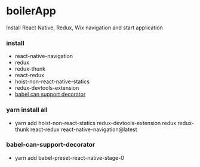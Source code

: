 # boilerApp
Install React Native, Redux, Wix navigation and start application

### install
* react-native-navigation
* redux
* redux-thunk
* react-redux
* hoist-non-react-native-statics
* redux-devtools-extension
* [babel can support decorator](#babel-can-support-decorator)

### yarn install all
* yarn add hoist-non-react-statics redux-devtools-extension redux redux-thunk react-redux react-native-navigation@latest

### babel-can-support-decorator
* yarn add babel-preset-react-native-stage-0

